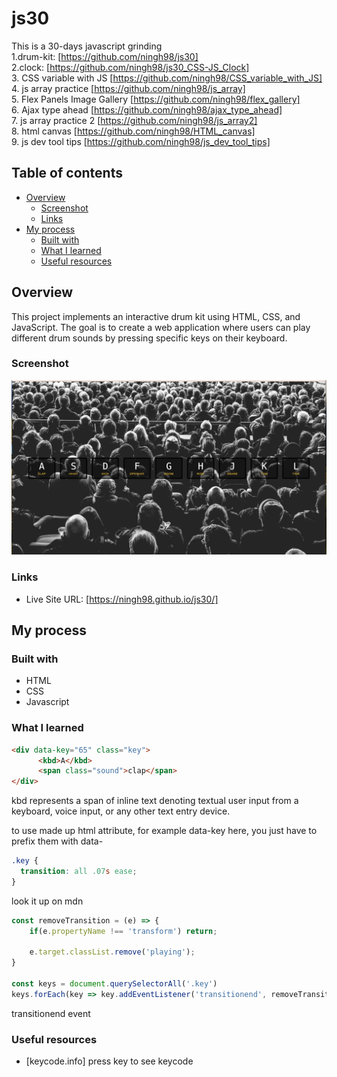# js30

This is a 30-days javascript grinding  
1.drum-kit: [https://github.com/ningh98/js30]  
2.clock: [https://github.com/ningh98/js30_CSS-JS_Clock]  
3. CSS variable with JS [https://github.com/ningh98/CSS_variable_with_JS]  
4. js array practice [https://github.com/ningh98/js_array]  
5. Flex Panels Image Gallery [https://github.com/ningh98/flex_gallery]  
6. Ajax type ahead [https://github.com/ningh98/ajax_type_ahead]  
7. js array practice 2 [https://github.com/ningh98/js_array2]  
8. html canvas [https://github.com/ningh98/HTML_canvas]  
9. js dev tool tips [https://github.com/ningh98/js_dev_tool_tips]

## Table of contents

- [Overview](#overview)
  - [Screenshot](#screenshot)
  - [Links](#links)
- [My process](#my-process)
  - [Built with](#built-with)
  - [What I learned](#what-i-learned)
  - [Useful resources](#useful-resources)


## Overview

This project implements an interactive drum kit using HTML, CSS, and JavaScript. The goal is to create a web application where users can play different drum sounds by pressing specific keys on their keyboard.

### Screenshot

![](./screenshot.png)

### Links

- Live Site URL: [https://ningh98.github.io/js30/]

## My process

### Built with

- HTML
- CSS
- Javascript



### What I learned


```html
<div data-key="65" class="key">
      <kbd>A</kbd>
      <span class="sound">clap</span>
</div>
```
kbd represents a span of inline text denoting textual user input from a keyboard, voice input, or any other text entry device.

to use made up html attribute, for example data-key here, you just have to prefix them with data-

```css
.key {
  transition: all .07s ease;
}
```
look it up on mdn

```js
const removeTransition = (e) => {
    if(e.propertyName !== 'transform') return; 
    
    e.target.classList.remove('playing');
}

const keys = document.querySelectorAll('.key')
keys.forEach(key => key.addEventListener('transitionend', removeTransition))
```
transitionend event



### Useful resources

- [keycode.info]    press key to see keycode

